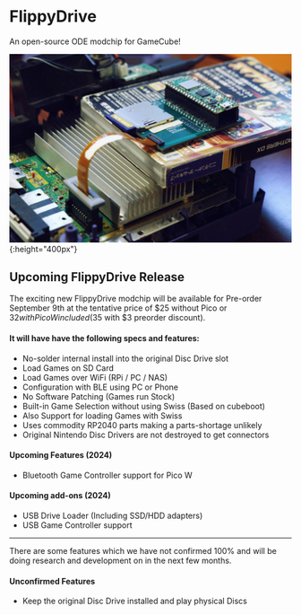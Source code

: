 # FlippyDrive
An open-source ODE modchip for GameCube!

![FlippyDrive Picture](flippydrive.png){:height="400px"}

## Upcoming FlippyDrive Release
The exciting new FlippyDrive modchip will be available for Pre-order September 9th at the tentative price of $25 without Pico or $32 with Pico W included ($35 with $3 preorder discount).

#### It will have have the following specs and features:
- No-solder internal install into the original Disc Drive slot
- Load Games on SD Card
- Load Games over WiFi (RPi / PC / NAS)
- Configuration with BLE using PC or Phone
- No Software Patching (Games run Stock)
- Built-in Game Selection without using Swiss (Based on cubeboot)
- Also Support for loading Games with Swiss
- Uses commodity RP2040 parts making a parts-shortage unlikely
- Original Nintendo Disc Drivers are not destroyed to get connectors

#### Upcoming Features (2024)
- Bluetooth Game Controller support for Pico W

#### Upcoming add-ons (2024)
- USB Drive Loader (Including SSD/HDD adapters)
- USB Game Controller support

--- 

There are some features which we have not confirmed 100% and will be doing research and development on in the next few months.

#### Unconfirmed Features
- Keep the original Disc Drive installed and play physical Discs

